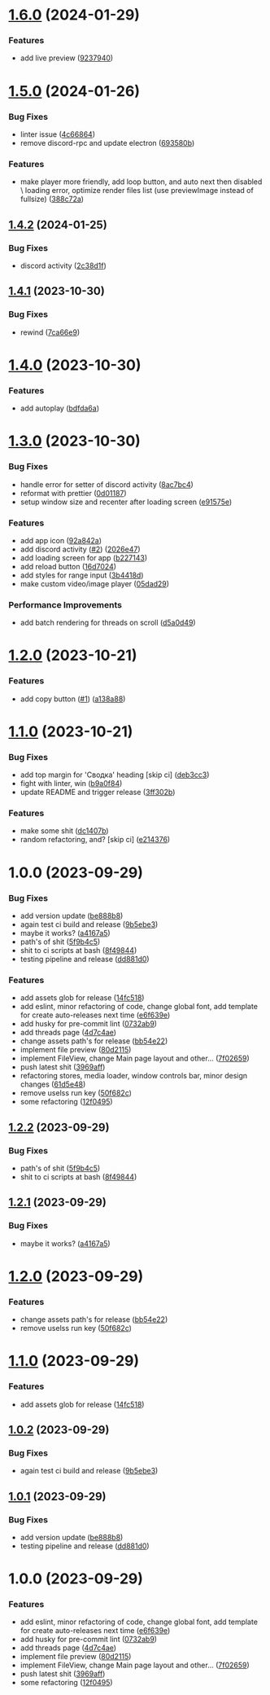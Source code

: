 # [1.6.0](https://github.com/d0kur0/webm-desktop/compare/v1.5.0...v1.6.0) (2024-01-29)


### Features

* add live preview ([9237940](https://github.com/d0kur0/webm-desktop/commit/92379409ac57973fef2aa43dd6e1895565815ede))

# [1.5.0](https://github.com/d0kur0/webm-desktop/compare/v1.4.2...v1.5.0) (2024-01-26)


### Bug Fixes

* linter issue ([4c66864](https://github.com/d0kur0/webm-desktop/commit/4c668647cfc66c8d10b093b642bab6d88e5c9579))
* remove discord-rpc and update electron ([693580b](https://github.com/d0kur0/webm-desktop/commit/693580bd378ff4ba42f7b1212e71447e8f6d9257))


### Features

* make player more friendly, add loop button, and auto next then disabled \ loading error, optimize render files list (use previewImage instead of fullsize) ([388c72a](https://github.com/d0kur0/webm-desktop/commit/388c72a066438a39780f6dcdf8c6c091c0e89df7))

## [1.4.2](https://github.com/d0kur0/webm-desktop/compare/v1.4.1...v1.4.2) (2024-01-25)


### Bug Fixes

* discord activity ([2c38d1f](https://github.com/d0kur0/webm-desktop/commit/2c38d1f60b905f2b2e335618a4dd882acd36ecf1))

## [1.4.1](https://github.com/d0kur0/webm-desktop/compare/v1.4.0...v1.4.1) (2023-10-30)


### Bug Fixes

* rewind ([7ca66e9](https://github.com/d0kur0/webm-desktop/commit/7ca66e9ec45c96048b5058972ef893b0375028f5))

# [1.4.0](https://github.com/d0kur0/webm-desktop/compare/v1.3.0...v1.4.0) (2023-10-30)


### Features

* add autoplay ([bdfda6a](https://github.com/d0kur0/webm-desktop/commit/bdfda6ac44597e0572755e81c0541649b844be37))

# [1.3.0](https://github.com/d0kur0/webm-desktop/compare/v1.2.0...v1.3.0) (2023-10-30)


### Bug Fixes

* handle error for setter of discord activity ([8ac7bc4](https://github.com/d0kur0/webm-desktop/commit/8ac7bc4012cc931fc23c58699db504f520f3736d))
* reformat with prettier ([0d01187](https://github.com/d0kur0/webm-desktop/commit/0d0118706fba44dc64865c3aa6c60af42bf17030))
* setup window size and recenter after loading screen ([e91575e](https://github.com/d0kur0/webm-desktop/commit/e91575e89a9c6deb3256a856e96f58d31b38a0d4))


### Features

* add app icon ([92a842a](https://github.com/d0kur0/webm-desktop/commit/92a842a671f361d354147c3c258802704b77ed4f))
* add discord activity ([#2](https://github.com/d0kur0/webm-desktop/issues/2)) ([2026e47](https://github.com/d0kur0/webm-desktop/commit/2026e47524159f40316cdb3dc05f54eb8b392ff7))
* add loading screen for app ([b227143](https://github.com/d0kur0/webm-desktop/commit/b2271431f3db8fbb61568c85e1322bc5927fe53c))
* add reload button ([16d7024](https://github.com/d0kur0/webm-desktop/commit/16d70243aa185e8156d73ea20648d86ea3e60ed9))
* add styles for range input ([3b4418d](https://github.com/d0kur0/webm-desktop/commit/3b4418d02cbc98550479514e6c837a94ba8b199a))
* make custom video/image player ([05dad29](https://github.com/d0kur0/webm-desktop/commit/05dad293d1e844023fa559308e37606159492b3e))


### Performance Improvements

* add batch rendering for threads on scroll ([d5a0d49](https://github.com/d0kur0/webm-desktop/commit/d5a0d493dc98056e3856bea5125dcd3a97485e39))

# [1.2.0](https://github.com/d0kur0/webm-desktop/compare/v1.1.0...v1.2.0) (2023-10-21)

### Features

- add copy button ([#1](https://github.com/d0kur0/webm-desktop/issues/1)) ([a138a88](https://github.com/d0kur0/webm-desktop/commit/a138a88ece295bc1d0131d317870f815c483620c))

# [1.1.0](https://github.com/d0kur0/webm-desktop/compare/v1.0.0...v1.1.0) (2023-10-21)

### Bug Fixes

- add top margin for 'Сводка' heading [skip ci] ([deb3cc3](https://github.com/d0kur0/webm-desktop/commit/deb3cc371be1deb00d9740137024896809ae52c9))
- fight with linter, win ([b9a0f84](https://github.com/d0kur0/webm-desktop/commit/b9a0f84882a8cfc9e21bc7b3f56432dda58cd338))
- update README and trigger release ([3ff302b](https://github.com/d0kur0/webm-desktop/commit/3ff302b560f4accc8c8be0f78614fb1fa0f8716a))

### Features

- make some shit ([dc1407b](https://github.com/d0kur0/webm-desktop/commit/dc1407bf0cc40e9de27bb6ae90ae82b3d302d992))
- random refactoring, and? [skip ci] ([e214376](https://github.com/d0kur0/webm-desktop/commit/e214376cbe70dbebd0cefaeccb1a33c9602ed328))

# 1.0.0 (2023-09-29)

### Bug Fixes

- add version update ([be888b8](https://github.com/d0kur0/webm-desktop/commit/be888b897675adaea5db24a748b8f566b3ae8522))
- again test ci build and release ([9b5ebe3](https://github.com/d0kur0/webm-desktop/commit/9b5ebe35801ab867345bf134f41d3352c99d4806))
- maybe it works? ([a4167a5](https://github.com/d0kur0/webm-desktop/commit/a4167a5cbb5a2f3d9934340cbe117aa02c47a48b))
- path's of shit ([5f9b4c5](https://github.com/d0kur0/webm-desktop/commit/5f9b4c52da7cd39c13f8995a166991910abed4d9))
- shit to ci scripts at bash ([8f49844](https://github.com/d0kur0/webm-desktop/commit/8f498440337bf3adf38be884ecfd19623dfb49b9))
- testing pipeline and release ([dd881d0](https://github.com/d0kur0/webm-desktop/commit/dd881d061077cb72c3e97a49145e4a292ec498bc))

### Features

- add assets glob for release ([14fc518](https://github.com/d0kur0/webm-desktop/commit/14fc518b9bb531635f56adcfc616101219a4190c))
- add eslint, minor refactoring of code, change global font, add template for create auto-releases next time ([e6f639e](https://github.com/d0kur0/webm-desktop/commit/e6f639ed01683e77d1cfcac192b8d6aea162256f))
- add husky for pre-commit lint ([0732ab9](https://github.com/d0kur0/webm-desktop/commit/0732ab99087d192f34034bc31d06fb47d81717df))
- add threads page ([4d7c4ae](https://github.com/d0kur0/webm-desktop/commit/4d7c4aeb611b82b1cdc87ace768a1aec0a81119e))
- change assets path's for release ([bb54e22](https://github.com/d0kur0/webm-desktop/commit/bb54e228b16de1c6b82a64228f84f60845eb9aeb))
- implement file preview ([80d2115](https://github.com/d0kur0/webm-desktop/commit/80d2115503c78a4d9925b4064f48e702fec66a7e))
- implement FileView, change Main page layout and other... ([7f02659](https://github.com/d0kur0/webm-desktop/commit/7f02659cd0d58ec8c1bb7d3b19e3f963c28e74d2))
- push latest shit ([3969aff](https://github.com/d0kur0/webm-desktop/commit/3969aff7c699767a27efa6e18205c21a4e7750ad))
- refactoring stores, media loader, window controls bar, minor design changes ([61d5e48](https://github.com/d0kur0/webm-desktop/commit/61d5e488760ced8c4b8ee3fc9daa9e4937cce9ab))
- remove uselss run key ([50f682c](https://github.com/d0kur0/webm-desktop/commit/50f682ca7e6e54603426d0a36528a3113b6c98bd))
- some refactoring ([12f0495](https://github.com/d0kur0/webm-desktop/commit/12f04953e95ca1583565df1d8a77c7768256116d))

## [1.2.2](https://github.com/d0kur0/webm-desktop/compare/v1.2.1...v1.2.2) (2023-09-29)

### Bug Fixes

- path's of shit ([5f9b4c5](https://github.com/d0kur0/webm-desktop/commit/5f9b4c52da7cd39c13f8995a166991910abed4d9))
- shit to ci scripts at bash ([8f49844](https://github.com/d0kur0/webm-desktop/commit/8f498440337bf3adf38be884ecfd19623dfb49b9))

## [1.2.1](https://github.com/d0kur0/webm-desktop/compare/v1.2.0...v1.2.1) (2023-09-29)

### Bug Fixes

- maybe it works? ([a4167a5](https://github.com/d0kur0/webm-desktop/commit/a4167a5cbb5a2f3d9934340cbe117aa02c47a48b))

# [1.2.0](https://github.com/d0kur0/webm-desktop/compare/v1.1.0...v1.2.0) (2023-09-29)

### Features

- change assets path's for release ([bb54e22](https://github.com/d0kur0/webm-desktop/commit/bb54e228b16de1c6b82a64228f84f60845eb9aeb))
- remove uselss run key ([50f682c](https://github.com/d0kur0/webm-desktop/commit/50f682ca7e6e54603426d0a36528a3113b6c98bd))

# [1.1.0](https://github.com/d0kur0/webm-desktop/compare/v1.0.2...v1.1.0) (2023-09-29)

### Features

- add assets glob for release ([14fc518](https://github.com/d0kur0/webm-desktop/commit/14fc518b9bb531635f56adcfc616101219a4190c))

## [1.0.2](https://github.com/d0kur0/webm-desktop/compare/v1.0.1...v1.0.2) (2023-09-29)

### Bug Fixes

- again test ci build and release ([9b5ebe3](https://github.com/d0kur0/webm-desktop/commit/9b5ebe35801ab867345bf134f41d3352c99d4806))

## [1.0.1](https://github.com/d0kur0/webm-desktop/compare/v1.0.0...v1.0.1) (2023-09-29)

### Bug Fixes

- add version update ([be888b8](https://github.com/d0kur0/webm-desktop/commit/be888b897675adaea5db24a748b8f566b3ae8522))
- testing pipeline and release ([dd881d0](https://github.com/d0kur0/webm-desktop/commit/dd881d061077cb72c3e97a49145e4a292ec498bc))

# 1.0.0 (2023-09-29)

### Features

- add eslint, minor refactoring of code, change global font, add template for create auto-releases next time ([e6f639e](https://github.com/d0kur0/webm-desktop/commit/e6f639ed01683e77d1cfcac192b8d6aea162256f))
- add husky for pre-commit lint ([0732ab9](https://github.com/d0kur0/webm-desktop/commit/0732ab99087d192f34034bc31d06fb47d81717df))
- add threads page ([4d7c4ae](https://github.com/d0kur0/webm-desktop/commit/4d7c4aeb611b82b1cdc87ace768a1aec0a81119e))
- implement file preview ([80d2115](https://github.com/d0kur0/webm-desktop/commit/80d2115503c78a4d9925b4064f48e702fec66a7e))
- implement FileView, change Main page layout and other... ([7f02659](https://github.com/d0kur0/webm-desktop/commit/7f02659cd0d58ec8c1bb7d3b19e3f963c28e74d2))
- push latest shit ([3969aff](https://github.com/d0kur0/webm-desktop/commit/3969aff7c699767a27efa6e18205c21a4e7750ad))
- some refactoring ([12f0495](https://github.com/d0kur0/webm-desktop/commit/12f04953e95ca1583565df1d8a77c7768256116d))
